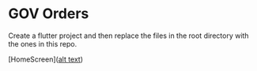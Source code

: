 # GOV Orders

Create a flutter project and then replace the files in the root directory with the ones in this repo.

[HomeScreen]([alt text](https://github.com/Corruption13/GovOrders/blob/master/home.jpg?raw=true))
